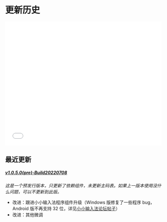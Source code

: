 # 更新历史

<iframe height='400' scrolling='no' title='小小星空更新时间线' src='_plugins/echarts-220708/timeline.html' frameborder='no' allowtransparency='true' allowfullscreen='true' style='width: 100%;'>小小星空更新时间线</iframe><!-- v5.3.3 -->

## 最近更新

##### [v1.0.5.0(pre)-Build20220708](https://github.com/xkinput/xxxk/releases/tag/v1.0.5)

*这是一个预发行版本，只更新了依赖组件，未更新主码表。如果上一版本使用没什么问题，可以不更新到此版。*

* 改进：跟进小小输入法程序组件升级（Windows 版修复了一些程序 bug，Android 版不再支持 32 位，详见[小小输入法论坛帖子](http://yong.dgod.net/read.php?tid=2&fid=2)）
* 改进：其他微调